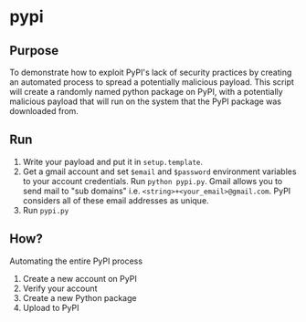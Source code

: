 # pypi

## Purpose
To demonstrate how to exploit PyPI's lack of security practices by creating an automated process to spread a potentially malicious payload. This script will create a randomly named python package on PyPI, with a potentially malicious payload that will run on the system that the PyPI package was downloaded from.

## Run
1. Write your payload and put it in `setup.template`.
2. Get a gmail account and set `$email` and `$password` environment variables to your account credentials. Run `python pypi.py`.
 Gmail allows you to send mail to "sub domains" i.e. `<string>+<your_email>@gmail.com`. PyPI considers all of these email addresses as unique.
3. Run `pypi.py`

## How?
Automating the entire PyPI process
1. Create a new account on PyPI
2. Verify your account
3. Create a new Python package
4. Upload to PyPI
